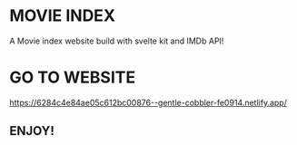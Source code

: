 # MOVIE INDEX
A Movie index website build with svelte kit and IMDb API!


# GO TO WEBSITE
https://6284c4e84ae05c612bc00876--gentle-cobbler-fe0914.netlify.app/

## ENJOY!